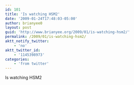 ```yaml
---
id: 101
title: 'Is watching HSM2'
date: '2009-01-24T17:48:03-05:00'
author: brianyee0
layout: post
guid: 'http://www.brianyee.org/2009/01/is-watching-hsm2/'
permalink: /2009/01/is-watching-hsm2/
aktt_notify_twitter:
    - 'no'
aktt_twitter_id:
    - '1145398973'
categories:
    - 'from twitter'
---
```


Is watching HSM2